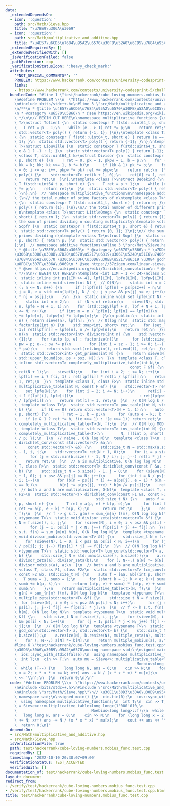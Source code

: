 ```yaml
---
data:
  _extendedDependsOn:
  - icon: ':question:'
    path: src/Math/Sieve.hpp
    title: "\u7BE9\u306A\u3069"
  - icon: ':question:'
    path: src/Math/multiplicative_and_additive.hpp
    title: "\u4E57\u6CD5\u7684\u95A2\u6570\u30FB\u52A0\u6CD5\u7684\u95A2\u6570"
  _extendedRequiredBy: []
  _extendedVerifiedWith: []
  _isVerificationFailed: false
  _pathExtension: cpp
  _verificationStatusIcon: ':heavy_check_mark:'
  attributes:
    '*NOT_SPECIAL_COMMENTS*': ''
    PROBLEM: https://www.hackerrank.com/contests/university-codesprint-5/challenges/cube-loving-numbers
    links:
    - https://www.hackerrank.com/contests/university-codesprint-5/challenges/cube-loving-numbers
  bundledCode: "#line 1 \"test/hackerrank/cube-loving-numbers.mobius_func.test.cpp\"\
    \n#define PROBLEM \\\n  \"https://www.hackerrank.com/contests/university-codesprint-5/challenges/cube-loving-numbers\"\
    \n#include <bits/stdc++.h>\n#line 3 \"src/Math/multiplicative_and_additive.hpp\"\
    \n/**\n * @title \u4E57\u6CD5\u7684\u95A2\u6570\u30FB\u52A0\u6CD5\u7684\u95A2\u6570\
    \n * @category \u6570\u5B66\n * @see https://en.wikipedia.org/wiki/Arithmetic_function\n\
    \ */\n\n// BEGIN CUT HERE\n\nnamespace multiplicative_functions {\ntemplate <class\
    \ T>\nstruct Totient {\n  static constexpr T f(std::uint64_t p, short e) {\n \
    \   T ret = p - 1;\n    while (e-- > 1) ret *= p;\n    return ret;\n  }\n  static\
    \ std::vector<T> poly() { return {-1, 1}; }\n};\ntemplate <class T>\nstruct Moebius\
    \ {\n  static constexpr T f(std::uint64_t, short e) { return (e == 0) - (e ==\
    \ 1); }\n  static std::vector<T> poly() { return {-1}; }\n};\ntemplate <class\
    \ T>\nstruct Liouville {\n  static constexpr T f(std::uint64_t, short e) { return\
    \ e & 1 ? -1 : 1; }\n  static std::vector<T> poly() { return {-1}; }\n};\ntemplate\
    \ <class T, std::uint64_t k>\nstruct Divisor {\n  static constexpr T f(std::uint64_t\
    \ p, short e) {\n    T ret = 0, pk = 1, pkpw = 1, b = p;\n    for (std::uint64_t\
    \ kk = k; kk; kk >>= 1, b *= b)\n      if (kk & 1) pk *= b;\n    for (short i\
    \ = 0; i <= e; i++, pkpw *= pk) ret += pkpw;\n    return ret;\n  }\n  static std::vector<T>\
    \ poly() {\n    std::vector<T> ret(k + 1, 0);\n    ret[0] += 1, ret[k] += 1;\n\
    \    return ret;\n  }\n};\ntemplate <class T>\nstruct Dedekind {\n  static constexpr\
    \ T f(std::uint64_t p, short e) {\n    T ret = p + 1;\n    while (e-- > 1) ret\
    \ *= p;\n    return ret;\n  }\n  static std::vector<T> poly() { return {1, 1};\
    \ }\n};\n}  // namespace multiplicative_functions\n\nnamespace additive_functions\
    \ {\n// the total number of prime factors of n\ntemplate <class T>\nstruct BigOmega\
    \ {\n  static constexpr T f(std::uint64_t, short e) { return e; }\n  static std::vector<T>\
    \ poly() { return {1}; }\n};\n// the total number of different prime factors of\
    \ n\ntemplate <class T>\nstruct LittleOmega {\n  static constexpr T f(std::uint64_t,\
    \ short) { return 1; }\n  static std::vector<T> poly() { return {1}; }\n};\n//\
    \ the sum of primes dividing n counting multiplicity\ntemplate <class T>\nstruct\
    \ Sopfr {\n  static constexpr T f(std::uint64_t p, short e) { return p * e; }\n\
    \  static std::vector<T> poly() { return {0, 1}; }\n};\n// the sum of the distinct\
    \ primes dividing n\ntemplate <class T>\nstruct Sopf {\n  static constexpr T f(std::uint64_t\
    \ p, short) { return p; }\n  static std::vector<T> poly() { return {0, 1}; }\n\
    };\n}  // namespace additive_functions\n#line 3 \"src/Math/Sieve.hpp\"\n/**\n\
    \ * @title \u7BE9\u306A\u3069\n * @category \u6570\u5B66\n * \u7DDA\u5F62\u7BE9\
    \u306B\u3088\u308B\u7D20\u6570\u5217\u6319\u306E\u524D\u51E6\u7406\n * \u4E57\u6CD5\
    \u7684\u95A2\u6570 \u30C6\u30FC\u30D6\u30EB\u5217\u6319 \u3084 gcd\u7573\u307F\
    \u8FBC\u307F\u306A\u3069\n * @see https://37zigen.com/linear-sieve/\n * @see https://qiita.com/convexineq/items/afc84dfb9ee4ec4a67d5\n\
    \ * @see https://en.wikipedia.org/wiki/Dirichlet_convolution\n * @see\n * https://maspypy.com/dirichlet-%E7%A9%8D%E3%81%A8%E3%80%81%E6%95%B0%E8%AB%96%E9%96%A2%E6%95%B0%E3%81%AE%E7%B4%AF%E7%A9%8D%E5%92%8C\n\
    \ */\n\n// BEGIN CUT HERE\n\ntemplate <int LIM = 1 << 24>\nclass Sieve {\n public:\n\
    \  static inline int ps[LIM >> 4], lpf[LIM], lpfe[LIM], lpfpw[LIM], psz = 0;\n\
    \  static inline void sieve(int N) {  // O(N)\n    static int n = 2;\n    for\
    \ (; n <= N; n++) {\n      if (!lpf[n]) lpf[n] = ps[psz++] = n;\n      for (int\
    \ j = 0, e = std::min(lpf[n], N / n); j < psz && ps[j] <= e; j++)\n        lpf[ps[j]\
    \ * n] = ps[j];\n    }\n  }\n  static inline void set_lpfe(int N) {  // O(N)\n\
    \    static int n = 2;\n    if (N < n) return;\n    sieve(N), std::fill(lpfe +\
    \ n, lpfe + N + 1, 1);\n    for (std::copy(lpf + n, lpf + N + 1, lpfpw + n); n\
    \ <= N; n++)\n      if (int m = n / lpf[n]; lpf[n] == lpf[m])\n        lpfe[n]\
    \ += lpfe[m], lpfpw[n] *= lpfpw[m];\n  }\n\n public:\n  static int least_prime_factor(int\
    \ n) { return sieve(n), lpf[n]; }\n  // O(log n)\n  static std::map<int, short>\
    \ factorize(int n) {\n    std::map<int, short> ret;\n    for (set_lpfe(n); n >\
    \ 1;) ret[lpf[n]] = lpfe[n], n /= lpfpw[n];\n    return ret;\n  }\n  // O(log\
    \ n)\n  static std::vector<int> divisors(int n) {\n    std::vector<int> ret =\
    \ {1};\n    for (auto [p, e] : factorize(n))\n      for (std::size_t sz = ret.size(),\
    \ pw = p; e--; pw *= p)\n        for (int i = sz - 1; i >= 0; i--) ret.push_back(ret[i]\
    \ * pw);\n    return std::sort(ret.begin(), ret.end()), ret;\n  }\n  // O(N)\n\
    \  static std::vector<int> get_primes(int N) {\n    return sieve(N), std::vector<int>(ps,\
    \ std::upper_bound(ps, ps + psz, N));\n  }\n  template <class T, class F>\n  static\
    \ inline std::vector<T> completely_multiplicative_table(int N,\n             \
    \                                                  const F &f) {\n    std::vector<T>\
    \ ret(N + 1);\n    sieve(N);\n    for (int i = 2; i <= N; i++)\n      ret[i] =\
    \ lpf[i] == i ? f(i, 1) : ret[lpf[i]] * ret[i / lpf[i]];\n    return ret[1] =\
    \ 1, ret;\n  }\n  template <class T, class F>\n  static inline std::vector<T>\
    \ multiplicative_table(int N, const F &f) {\n    std::vector<T> ret(N + 1);\n\
    \    set_lpfe(N);\n    for (int i = 2; i <= N; i++)\n      ret[i] = lpfpw[i] ==\
    \ i ? f(lpf[i], lpfe[i])\n                             : ret[lpfpw[i]] * ret[i\
    \ / lpfpw[i]];\n    return ret[1] = 1, ret;\n  }\n  // O(N log k / log N + N)\n\
    \  template <class T>\n  static std::vector<T> pow_table(int N, std::uint64_t\
    \ k) {\n    if (k == 0) return std::vector<T>(N + 1, 1);\n    auto f = [k](int\
    \ p, short) {\n      T ret = 1, b = p;\n      for (auto e = k;; b *= b)\n    \
    \    if (e & 1 ? ret *= b, !(e >>= 1) : !(e >>= 1)) return ret;\n    };\n    return\
    \ completely_multiplicative_table<T>(N, f);\n  }\n  // O(N log MOD / log N + N)\n\
    \  template <class T>\n  static std::vector<T> inv_table(int N) {\n    return\
    \ completely_multiplicative_table<T>(\n        N, [](int p, short) { return T(1)\
    \ / p; });\n  }\n  // naive , O(N log N)\n  template <class T>\n  static std::vector<T>\
    \ dirichlet_conv(const std::vector<T> &a,\n                                  \
    \     const std::vector<T> &b) {\n    std::size_t N = std::max(a.size(), b.size())\
    \ - 1, i, j;\n    std::vector<T> ret(N + 1, 0);\n    for (i = a.size(); --i;)\n\
    \      for (j = std::min(b.size() - 1, N / i); j; j--) ret[i * j] += a[i] * b[j];\n\
    \    return ret;\n  }\n  // a is multiplicative, O(N log log N)\n  template <class\
    \ T, class F>\n  static std::vector<T> dirichlet_conv(const F &a, std::vector<T>\
    \ b) {\n    std::size_t N = b.size() - 1, j = 0;\n    for (sieve(N), b.resize(N\
    \ + 1, 0); j < psz && ps[j] <= N; j++)\n      for (int i = N / ps[j], n, m, e;\
    \ i; i--)\n        for (b[n = ps[j] * i] += a(ps[j], e = 1) * b[m = i]; m % ps[j]\
    \ == 0;)\n          b[n] += a(ps[j], ++e) * b[m /= ps[j]];\n    return b;\n  }\n\
    \  // both a and b are multiplicative, O(N)\n  template <class T, class F1, class\
    \ F2>\n  static std::vector<T> dirichlet_conv(const F1 &a, const F2 &b,\n    \
    \                                   std::size_t N) {\n    auto f = [&a, &b](int\
    \ p, short e) {\n      T ret = a(p, e) + b(p, e);\n      for (int k = e; --k;)\
    \ ret += a(p, e - k) * b(p, k);\n      return ret;\n    };\n    return multiplicative_table<T>(N,\
    \ f);\n  }\n  // f -> g s.t. g(n) = sum_{m|n} f(m), O(N log log N)\n  template\
    \ <typename T>\n  static void divisor_zeta(std::vector<T> &f) {\n    std::size_t\
    \ N = f.size(), i, j;\n    for (sieve(N), i = 0; i < psz && ps[i] < N; i++)\n\
    \      for (j = 1; ps[i] * j < N; j++) f[ps[i] * j] += f[j];\n  }\n  // f -> h\
    \ s.t. f(n) = sum_{m|n} h(m), O(N log log N)\n  template <typename T>\n  static\
    \ void divisor_mobius(std::vector<T> &f) {\n    std::size_t N = f.size(), i, j;\n\
    \    for (sieve(N), i = 0; i < psz && ps[i] < N; i++)\n      for (j = (N - 1)\
    \ / ps[i]; j; j--) f[ps[i] * j] -= f[j];\n  }\n  // O(N log log N)\n  template\
    \ <typename T>\n  static std::vector<T> lcm_conv(std::vector<T> a, std::vector<T>\
    \ b) {\n    std::size_t N = std::max(a.size(), b.size());\n    a.resize(N), b.resize(N),\
    \ divisor_zeta(a), divisor_zeta(b);\n    for (; N--;) a[N] *= b[N];\n    return\
    \ divisor_mobius(a), a;\n  }\n  // both a and b are multiplicative, O(N)\n  template\
    \ <class T, class F1, class F2>\n  static std::vector<T> lcm_conv(const F1 &a,\
    \ const F2 &b, std::size_t N) {\n    auto f = [&a, &b](int p, short e) {\n   \
    \   T suma = 1, sumb = 1;\n      for (short k = 1; k < e; k++) suma += a(p, k),\
    \ sumb += b(p, k);\n      return (a(p, e) + suma) * (b(p, e) + sumb) - suma *\
    \ sumb;\n    };\n    return multiplicative_table<T>(N, f);\n  }\n  // f -> g s.t.\
    \ g(n) = sum_{n|m} f(m), O(N log log N)\n  template <typename T>\n  static void\
    \ multiple_zeta(std::vector<T> &f) {\n    std::size_t N = f.size(), i, j;\n  \
    \  for (sieve(N), i = 0; i < psz && ps[i] < N; i++)\n      for (j = (N - 1) /\
    \ ps[i]; j; j--) f[j] += f[ps[i] * j];\n  }\n  // f -> h s.t. f(n) = sum_{n|m}\
    \ h(m), O(N log log N)\n  template <typename T>\n  static void multiple_mobius(std::vector<T>\
    \ &f) {\n    std::size_t N = f.size(), i, j;\n    for (sieve(N), i = 0; i < psz\
    \ && ps[i] < N; i++)\n      for (j = 1; ps[i] * j < N; j++) f[j] -= f[ps[i] *\
    \ j];\n  }\n  // O(N log log N)\n  template <typename T>\n  static std::vector<T>\
    \ gcd_conv(std::vector<T> a, std::vector<T> b) {\n    std::size_t N = std::max(a.size(),\
    \ b.size());\n    a.resize(N), b.resize(N), multiple_zeta(a), multiple_zeta(b);\n\
    \    for (; N--;) a[N] *= b[N];\n    return multiple_mobius(a), a;\n  }\n};\n\
    #line 6 \"test/hackerrank/cube-loving-numbers.mobius_func.test.cpp\"\n// \u30E1\
    \u30D3\u30A6\u30B9\u95A2\u6570\nusing namespace std;\n\nsigned main() {\n  cin.tie(0);\n\
    \  ios::sync_with_stdio(false);\n  using namespace multiplicative_functions;\n\
    \  int T;\n  cin >> T;\n  auto mu = Sieve<>::multiplicative_table<long long>(1'000'010,\n\
    \                                                     Moebius<long long>::f);\n\
    \  while (T--) {\n    long long N, ans = 0;\n    cin >> N;\n    for (long long\
    \ x = 2; x * x * x <= N; x++) ans -= N / (x * x * x) * mu[x];\n    cout << ans\
    \ << '\\n';\n  }\n  return 0;\n}\n"
  code: "#define PROBLEM \\\n  \"https://www.hackerrank.com/contests/university-codesprint-5/challenges/cube-loving-numbers\"\
    \n#include <bits/stdc++.h>\n#include \"src/Math/multiplicative_and_additive.hpp\"\
    \n#include \"src/Math/Sieve.hpp\"\n// \u30E1\u30D3\u30A6\u30B9\u95A2\u6570\nusing\
    \ namespace std;\n\nsigned main() {\n  cin.tie(0);\n  ios::sync_with_stdio(false);\n\
    \  using namespace multiplicative_functions;\n  int T;\n  cin >> T;\n  auto mu\
    \ = Sieve<>::multiplicative_table<long long>(1'000'010,\n                    \
    \                                 Moebius<long long>::f);\n  while (T--) {\n \
    \   long long N, ans = 0;\n    cin >> N;\n    for (long long x = 2; x * x * x\
    \ <= N; x++) ans -= N / (x * x * x) * mu[x];\n    cout << ans << '\\n';\n  }\n\
    \  return 0;\n}"
  dependsOn:
  - src/Math/multiplicative_and_additive.hpp
  - src/Math/Sieve.hpp
  isVerificationFile: true
  path: test/hackerrank/cube-loving-numbers.mobius_func.test.cpp
  requiredBy: []
  timestamp: '2022-10-10 20:30:07+09:00'
  verificationStatus: TEST_ACCEPTED
  verifiedWith: []
documentation_of: test/hackerrank/cube-loving-numbers.mobius_func.test.cpp
layout: document
redirect_from:
- /verify/test/hackerrank/cube-loving-numbers.mobius_func.test.cpp
- /verify/test/hackerrank/cube-loving-numbers.mobius_func.test.cpp.html
title: test/hackerrank/cube-loving-numbers.mobius_func.test.cpp
---
```

